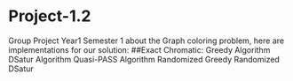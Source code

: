 # Project-1.2

Group Project Year1 Semester 1 about the Graph coloring problem, here are implementations for our solution:
##Exact Chromatic:
Greedy Algorithm
DSatur Algorithm
Quasi-PASS Algorithm
Randomized Greedy
Randomized DSatur


